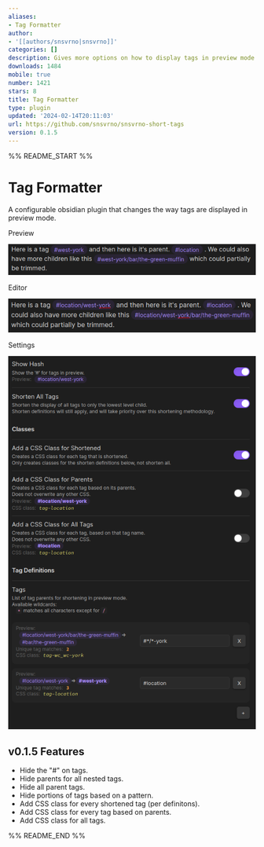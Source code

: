 ```yaml
---
aliases:
- Tag Formatter
author:
- '[[authors/snsvrno|snsvrno]]'
categories: []
description: Gives more options on how to display tags in preview mode.
downloads: 1484
mobile: true
number: 1421
stars: 8
title: Tag Formatter
type: plugin
updated: '2024-02-14T20:11:03'
url: https://github.com/snsvrno/snsvrno-short-tags
version: 0.1.5
---
```


%% README_START %%

# Tag Formatter

A configurable obsidian plugin that changes the way tags are displayed in preview mode.

Preview

![](https://raw.githubusercontent.com/snsvrno/snsvrno-short-tags/HEAD/images/preview.png)

Editor

![](https://raw.githubusercontent.com/snsvrno/snsvrno-short-tags/HEAD/images/edit.png)

Settings

![](https://raw.githubusercontent.com/snsvrno/snsvrno-short-tags/HEAD/images/settings.png)

## v0.1.5 Features

- Hide the "#" on tags.
- Hide parents for all nested tags.
- Hide all parent tags.
- Hide portions of tags based on a pattern.
- Add CSS class for every shortened tag (per definitons).
- Add CSS class for every tag based on parents.
- Add CSS class for all tags.


%% README_END %%